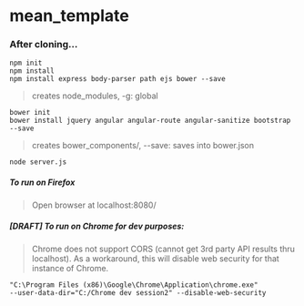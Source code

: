 # mean_template 

### After cloning...

```
npm init
npm install
npm install express body-parser path ejs bower --save
```

> creates node_modules, -g: global

```
bower init
bower install jquery angular angular-route angular-sanitize bootstrap --save
```

> creates bower_components/, --save: saves into bower.json

```
node server.js
```
##### To run on Firefox
> Open browser at localhost:8080/

##### [DRAFT] To run on Chrome for dev purposes:
> Chrome does not support CORS (cannot get 3rd party API results thru localhost). As a workaround, this will disable web security for that instance of Chrome.
```
"C:\Program Files (x86)\Google\Chrome\Application\chrome.exe"
--user-data-dir="C:/Chrome dev session2" --disable-web-security
```

